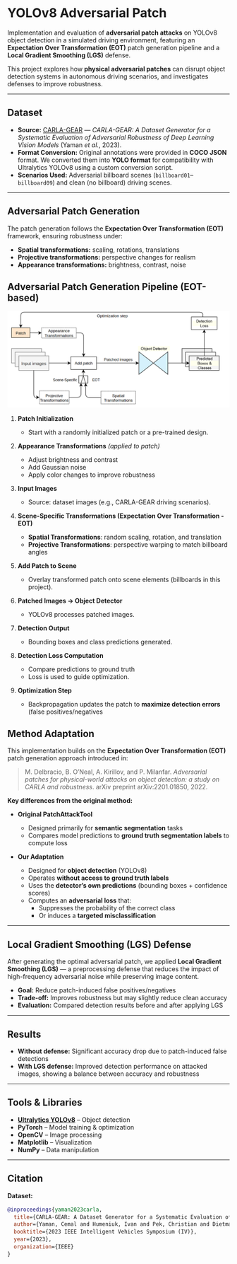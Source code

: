 # YOLOv8 Adversarial Patch 

Implementation and evaluation of **adversarial patch attacks** on YOLOv8 object detection in a simulated driving environment, featuring an **Expectation Over Transformation (EOT)** patch generation pipeline and a **Local Gradient Smoothing (LGS)** defense.

This project explores how **physical adversarial patches** can disrupt object detection systems in autonomous driving scenarios, and investigates defenses to improve robustness.

---

##  Dataset

- **Source:** [CARLA-GEAR](https://arxiv.org/abs/2301.01680) — *CARLA-GEAR: A Dataset Generator for a Systematic Evaluation of Adversarial Robustness of Deep Learning Vision Models* (Yaman *et al.*, 2023).  
- **Format Conversion:** Original annotations were provided in **COCO JSON** format. We converted them into **YOLO format** for compatibility with Ultralytics YOLOv8 using a custom conversion script.  
- **Scenarios Used:** Adversarial billboard scenes (`billboard01`–`billboard09`) and clean (no billboard) driving scenes.

---

##  Adversarial Patch Generation

The patch generation follows the **Expectation Over Transformation (EOT)** framework, ensuring robustness under:

- **Spatial transformations:** scaling, rotations, translations  
- **Projective transformations:** perspective changes for realism  
- **Appearance transformations:** brightness, contrast, noise

##  Adversarial Patch Generation Pipeline (EOT-based)

![Patch Generation Pipeline](patch_pipeline.png)

1. **Patch Initialization**  
   - Start with a randomly initialized patch or a pre-trained design.

2. **Appearance Transformations** *(applied to patch)*  
   - Adjust brightness and contrast  
   - Add Gaussian noise  
   - Apply color changes to improve robustness

3. **Input Images**  
   - Source: dataset images (e.g., CARLA-GEAR driving scenarios).

4. **Scene-Specific Transformations (Expectation Over Transformation - EOT)**  
   - **Spatial Transformations**: random scaling, rotation, and translation  
   - **Projective Transformations**: perspective warping to match billboard angles

5. **Add Patch to Scene**  
   - Overlay transformed patch onto scene elements (billboards in this project).

6. **Patched Images → Object Detector**  
   - YOLOv8 processes patched images.

7. **Detection Output**  
   - Bounding boxes and class predictions generated.

8. **Detection Loss Computation**  
   - Compare predictions to ground truth  
   - Loss is used to guide optimization.

9. **Optimization Step**  
   - Backpropagation updates the patch to **maximize detection errors** (false positives/negatives

## Method Adaptation

This implementation builds on the **Expectation Over Transformation (EOT)** patch generation approach introduced in:

> M. Delbracio, B. O’Neal, A. Kirillov, and P. Milanfar. *Adversarial patches for physical-world attacks on object detection: a study on CARLA and robustness*. arXiv preprint arXiv:2201.01850, 2022.

**Key differences from the original method:**
- **Original PatchAttackTool**  
  - Designed primarily for **semantic segmentation** tasks  
  - Compares model predictions to **ground truth segmentation labels** to compute loss  

- **Our Adaptation**  
  - Designed for **object detection** (YOLOv8)  
  - Operates **without access to ground truth labels**  
  - Uses the **detector’s own predictions** (bounding boxes + confidence scores)  
  - Computes an **adversarial loss** that:  
    - Suppresses the probability of the correct class  
    - Or induces a **targeted misclassification**

---

##  Local Gradient Smoothing (LGS) Defense

After generating the optimal adversarial patch, we applied **Local Gradient Smoothing (LGS)** — a preprocessing defense that reduces the impact of high-frequency adversarial noise while preserving image content.

- **Goal:** Reduce patch-induced false positives/negatives  
- **Trade-off:** Improves robustness but may slightly reduce clean accuracy  
- **Evaluation:** Compared detection results before and after applying LGS  

---

##  Results

- **Without defense:** Significant accuracy drop due to patch-induced false detections  
- **With LGS defense:** Improved detection performance on attacked images, showing a balance between accuracy and robustness  

---

##  Tools & Libraries

- **[Ultralytics YOLOv8](https://github.com/ultralytics/ultralytics)** – Object detection  
- **PyTorch** – Model training & optimization  
- **OpenCV** – Image processing  
- **Matplotlib** – Visualization  
- **NumPy** – Data manipulation  

---

##  Citation

**Dataset:**
```bibtex
@inproceedings{yaman2023carla,
  title={CARLA-GEAR: A Dataset Generator for a Systematic Evaluation of Adversarial Robustness of Deep Learning Vision Models},
  author={Yaman, Cemal and Humeniuk, Ivan and Pek, Christian and Dietmayer, Klaus},
  booktitle={2023 IEEE Intelligent Vehicles Symposium (IV)},
  year={2023},
  organization={IEEE}
}

